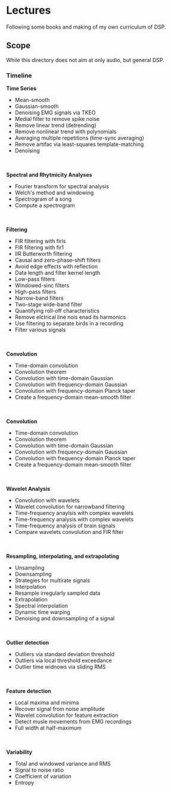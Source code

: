 # Lectures
Following some books and making of my own curriculum of DSP.
## Scope
While this directory does not aim at only audio, but general DSP.
### Timeline
<b>Time Series</b><br>
<ul>
    <li>Mean-smooth</li>
    <li>Gaussian-smooth</li>
    <li>Denoising EMG signals via TKEO</li>
    <li>Medial filter to remove spike noise</li>
    <li>Remove linear trend (detrending)</li>
    <li>Remove nonlinear trend with polynomials</li>
    <li>Averaging multiple repetitions (time-sync averaging)</li>
    <li>Remove artifac via least-squares template-matching</li>
    <li>Denoising</li>
</ul>
<br><br>
<b>Spectral and Rhytmicity Analyses</b><br>
<ul>
    <li>Fourier transform for spectral analysis</li>
    <li>Welch's method and windowing</li>
    <li>Spectrogram of a song</li>
    <li>Compute a spectrogram</li>
</ul>
<br><br>
<b>Filtering</b><br>
<ul>
    <li>FIR filtering with firls</li>
    <li>FIR filtering with fir1</li>
    <li>IIR Butterworth filtering</li>
    <li>Causal and zero-phase-shift filters</li>
    <li>Avoid edge effects with reflection</li>
    <li>Data length and filter kernel length</li>
    <li>Low-pass filters</li>
    <li>Windowed-sinc filters</li>
    <li>High-pass filters</li>
    <li>Narrow-band filters</li>
    <li>Two-stage wide-band filter</li>
    <li>Quantifying roll-off characteristics</li>
    <li>Remove elctrical line nois enad its harmonics</li>
    <li>Use filtering to separate birds in a recording</li>
    <li>Filter various signals</li>
</ul>
<br><br>
<b>Convolution</b><br>
<ul>
    <li>Time-domain convolution</li>
    <li>Convolution theorem</li>
    <li>Convolution with time-domain Gaussian</li>
    <li>Convolution with frequency-domain Gaussian</li>
    <li>Convolution with frequency-domain Planck taper</li>
    <li>Create a frequency-domain mean-smooth filter</li>
</ul>
<br><br>
<b>Convolution</b><br>
<ul>
    <li>Time-domain convolution</li>
    <li>Convolution theorem</li>
    <li>Convolution with time-domain Gaussian</li>
    <li>Convolution with frequency-domain Gaussian</li>
    <li>Convolution with frequency-domain Planck taper</li>
    <li>Create a frequency-domain mean-smooth filter</li>
</ul>
<br><br>
<b>Wavelet Analysis</b><br>
<ul>
    <li>Convolution with wavelets</li>
    <li>Wavelet convolution for narrowband filtering</li>
    <li>Time-frequency anaylsis with complex wavelets</li>
    <li>Time-frequency analysis with complex wavelets</li>
    <li>Time-frequency analysis of brain signals</li>
    <li>Compare wavelets convolution and FIR filter</li>
</ul>
<br><br>
<b>Resampling, interpolating, and extrapolating</b><br>
<ul>
    <li>Unsampling</li>
    <li>Downsampling</li>
    <li>Strategies for multirate signals</li>
    <li>Interpolation</li>
    <li>Resample irregularly sampled data</li>
    <li>Extrapolation</li>
    <li>Spectral interpolation</li>
    <li>Dynamic time warping</li>
    <li>Denoising and downsampling of a signal</li>
</ul>
<br><br>
<b>Outlier detection</b><br>
<ul>
    <li>Outliers via standard deviation threshold</li>
    <li>Outliers via local threshold exceedance</li>
    <li>Outlier time widnows via sliding RMS</li>
</ul>
<br><br>
<b>Feature detection</b><br>
<ul>
    <li>Local maxima and minima</li>
    <li>Recover signal from noise amplitude</li>
    <li>Wavelet convolution for feature extraction</li>
    <li>Detect musle movements from EMG recordings</li>
    <li>Full width at half-maximum</li>
</ul>
<br><br>
<b>Variability</b><br>
<ul>
    <li>Total and windowed variance and RMS</li>
    <li>Signal to noise ratio</li>
    <li>Coefficient of variation</li>
    <li>Entropy</li>
</ul>